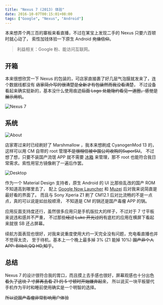 ```yaml
---
title: "Nexus 7 (2013) 体验"
date: 2016-10-07T00:15:01+08:00
tags: ["Google", "Nexus", "Android"]
---
```


本来想弄个两三百的寨板来看直播，不过在某宝上发现二手的 Nexus 只要六百顿时就心动了，
索性加钱体验一下原生 Android ~~充值信仰~~。

> 利益相关：Google 粉、能访问互联网。



## 开箱

本来很想欣赏一下 Nexus 的包装的，可店家直接裹了好几层气泡膜就发来了，连个数据线都没有
~~店家简介写的很清楚是全新才有包装然而我没看清楚~~，
不过设备看起来确实挺新的，基本没什么使用痕迹~~后面 Logo 处能隐约看见一道圈，感觉是展示用机~~。

![Nexus 7](https://i.loli.net/2018/06/16/5b252deee62d8.jpg)

<!--more-->

## 系统

![About](https://i.loli.net/2018/06/16/5b252deec9e3f.jpg)

店家寄过来时已经刷好了 Marshmallow ，我本来想刷成 CyanogenMod 13 的，
这样可以用 CM 自带的 root 管理~~不是很相信被中国公司收购的SuperSU~~。
不过想了想，只要不装国产流氓 APP 就不需要
[冰箱](https://play.google.com/store/apps/details?id=com.catchingnow.icebox)
来管理，那不 root 也能符合我日常需求。索性用官方镜像刷了一遍后作罢。

![Desktop](https://i.loli.net/2018/06/16/5b252deecbd66.jpg)

作为一个 Material Design 支持者，原生 Android 的 UI 比那些乱改的国产 ROM 不知道高到哪里去了，
配上
[Google Now Launcher](https://play.google.com/store/apps/details?id=com.google.android.launcher)
和
[Muzei](https://play.google.com/store/apps/details?id=net.nurik.roman.muzei)
后对我来说简直是最好看的界面了。
而且与 Sony Xperia Z1 刷了 CM12.1 后对比流畅的不是一点点，真的可以说是如丝般顺滑，
不知道是 CM 的锅还是国产毒瘤 APP 的锅。

应用反面支持度还行，虽然很多应用只是手机版拉大的样子，不过对于 7 寸平板来说违和感并不严重，
不过那些~~经过 Luke 开光过的~~有底栏的应用在横屏下看起来就很 SB 还占屏幕。

续航方面表现也很好，对我来说重度使用大约一天完全没有问题，充电看直播也并不觉得太烫，
至于待机，基本上一个晚上最多掉 3% (Z1 能掉 10%) ~~国产非个人APP: Bilibili,QQ HD,知乎~~。

## 总结

Nexus 7 的设计很符合我的胃口，而且摸上去手感也很好，屏幕观感也十分出色
~~看久了这块 7 寸屏再去看 Z1 的 5 寸顿时开始嫌弃起来~~，
所以说买一块平板替代手机作为平时和睡前使用确实是一个明智的选择。

~~所以说国产毒瘤非常影响用户体验~~